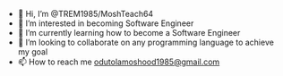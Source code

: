 - 👋 Hi, I’m @TREM1985/MoshTeach64
- 👀 I’m interested in becoming Software Engineer 
- 🌱 I’m currently learning how to become a Software Engineer
- 💞️ I’m looking to collaborate on any programming language to achieve my goal
- 📫 How to reach me odutolamoshood1985@gmail.com

<!---
TREM1985/TREM1985 is a ✨ special ✨ repository because its `README.md` (this file) appears on your GitHub profile.
You can click the Preview link to take a look at your changes.
--->
